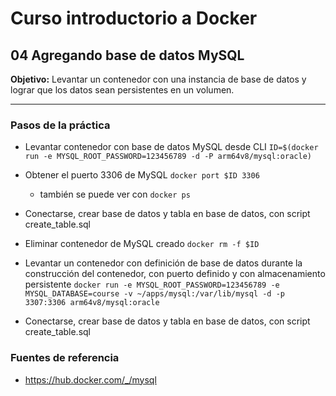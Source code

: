 # Curso introductorio a Docker

## 04 Agregando base de datos MySQL

**Objetivo:** Levantar un contenedor con una instancia de base de datos y lograr que los datos sean persistentes en un volumen.

---

### Pasos de la práctica

- Levantar contenedor con base de datos MySQL desde CLI
  `ID=$(docker run -e MYSQL_ROOT_PASSWORD=123456789 -d -P arm64v8/mysql:oracle)`

- Obtener el puerto 3306 de MySQL
  `docker port $ID 3306`

  - también se puede ver con
    `docker ps`

- Conectarse, crear base de datos y tabla en base de datos, con script create_table.sql

- Eliminar contenedor de MySQL creado `docker rm -f $ID`

- Levantar un contenedor con definición de base de datos durante la construcción del contenedor, con puerto definido y con almacenamiento persistente
  `docker run -e MYSQL_ROOT_PASSWORD=123456789 -e MYSQL_DATABASE=course -v ~/apps/mysql:/var/lib/mysql -d -p 3307:3306 arm64v8/mysql:oracle`

- Conectarse, crear base de datos y tabla en base de datos, con script create_table.sql
### Fuentes de referencia

- https://hub.docker.com/_/mysql
